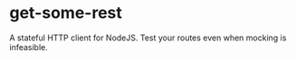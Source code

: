 # get-some-rest
A stateful HTTP client for NodeJS. Test your routes even when mocking is infeasible.

